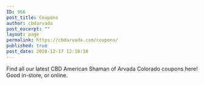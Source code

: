 ```yaml
---
ID: 966
post_title: Coupons
author: cbdarvada
post_excerpt: ""
layout: page
permalink: https://cbdarvada.com/coupons/
published: true
post_date: 2020-12-17 12:18:18
---
```

<!-- wp:paragraph -->
<p>Find all our latest CBD American Shaman of Arvada Colorado coupons here! Good in-store, or online. </p>
<!-- /wp:paragraph -->
